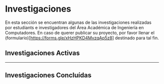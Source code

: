 # Investigaciones

En esta sección se encuentran algunas de las investigaciones realizadas por estudiants e investigadores del Área Académica de Ingeniería en Computadores. En caso de querer publicar su proyecto, por favor llenar el (formulario)[https://forms.gle/xHzHPKD4MvzqAp5z8] destinado para tal fin.


## Investigaciones Activas

---
## Investigaciones Concluídas
